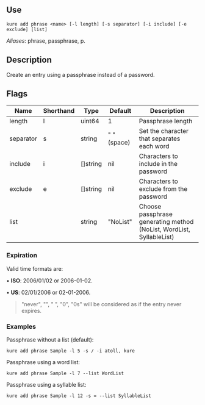 ## Use

`kure add phrase <name> [-l length] [-s separator] [-i include] [-e exclude] [list]`

*Aliases*: phrase, passphrase, p.

## Description

Create an entry using a passphrase instead of a password.

## Flags

|  Name     | Shorthand |     Type      |    Default    |                             Description                               |
|-----------|-----------|---------------|---------------|-----------------------------------------------------------------------|
| length    | l         | uint64        | 1             | Passphrase length                                                     |
| separator | s         | string        | " " (space)   | Set the character that separates each word                            |
| include   | i         | []string      | nil           | Characters to include in the password                                 |
| exclude   | e         | []string      | nil           | Characters to exclude from the password                               |
| list      |           | string        | "NoList"      | Choose passphrase generating method (NoList, WordList, SyllableList)  |

### Expiration

Valid time formats are: 

• **ISO**: 2006/01/02 or 2006-01-02.

• **US**: 02/01/2006 or 02-01-2006.

> "never", "", " ", "0", "0s" will be considered as if the entry never expires.

### Examples

Passphrase without a list (default):
```
kure add phrase Sample -l 5 -s / -i atoll, kure
```

Passphrase using a word list:
```
kure add phrase Sample -l 7 --list WordList
```

Passphrase using a syllable list:
```
kure add phrase Sample -l 12 -s = --list SyllableList
```